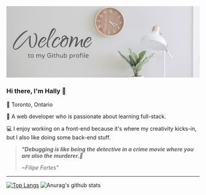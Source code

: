 ![Test Image 1](https://github.com/itshally/itshally/blob/master/img/header.png)
### Hi there, I'm Hally 👋

:round_pushpin: Toronto, Ontario 

:speech_balloon: A web developer who is passionate about learning full-stack. 

:computer: I enjoy working on a front-end because it's where my creativity kicks-in, but I also like doing some back-end stuff.

> ***"Debugging is like being the detective in a crime movie where you are also the murderer.:cop:***
>
> *~Filipe Fortes"*
---
[![Top Langs](https://github-readme-stats.vercel.app/api/top-langs/?username=itshally&theme=dracula&layout=compact)](https://github.com/anuraghazra/github-readme-stats)
![Anurag's github stats](https://github-readme-stats.vercel.app/api?username=itshally&show_icons=true&&count_private=true&theme=dracula)

<!--
**itshally/itshally** is a ✨ _special_ ✨ repository because its `README.md` (this file) appears on your GitHub profile.

Here are some ideas to get you started:

- 🔭 I’m currently working on ...
- 🌱 I’m currently learning ...
- 👯 I’m looking to collaborate on ...
- 🤔 I’m looking for help with ...
- 💬 Ask me about ...
- 📫 How to reach me: ...
- 😄 Pronouns: ...
- ⚡ Fun fact: ...
-->

